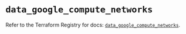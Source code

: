 # `data_google_compute_networks`

Refer to the Terraform Registry for docs: [`data_google_compute_networks`](https://registry.terraform.io/providers/hashicorp/google/5.36.0/docs/data-sources/compute_networks).
